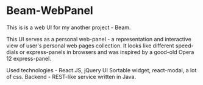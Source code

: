 # Beam-WebPanel

This is is a web UI for my another project - Beam.

This UI serves as a personal web-panel - a representation and interactive view of user's personal web pages collection. 
It looks like different speed-dials or express-panels in browsers and was inspired by a good-old Opera 12 express-panel.

Used technologies - React.JS, jQuery UI Sortable widget, react-modal, a lot of css.
Backend - REST-like service written in Java. 
